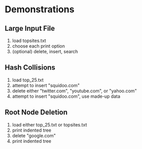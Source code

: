 Demonstrations
=============

Large Input File
----------------
1. load topsites.txt
2. choose each print option
3. (optional) delete, insert, search


Hash Collisions
---------------
1. load top_25.txt
2. attempt to insert "squidoo.com"
3. delete either "twitter.com", "youtube.com", or "yahoo.com"
4. attempt to insert "squidoo.com", use made-up data

Root Node Deletion
------------------
1. load either top_25.txt or topsites.txt
2. print indented tree
3. delete "google.com"
4. print indented tree
